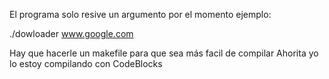 El programa solo resive un argumento por el momento ejemplo: 

./dowloader www.google.com

Hay que hacerle un makefile para que sea más facil de compilar
Ahorita yo lo estoy compilando con CodeBlocks

